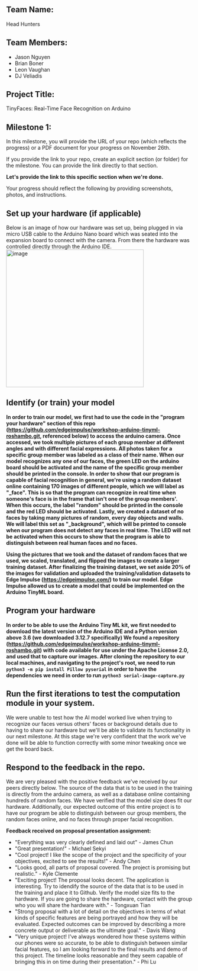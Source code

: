 ## Team Name:
Head Hunters
## Team Members:
- Jason Nguyen
- Brian Boner
- Leon Vaughan
- DJ Veliadis

## Project Title: 
TinyFaces: Real-Time Face Recognition on Arduino

## Milestone 1: 
In this milestone, you will provide the URL of your repo (which reflects the progress) or a PDF document for your progress on November 26th.

If you provide the link to your repo, create an explicit section (or folder) for the milestone. You can provide the link directly to that section.

**Let's provide the link to this specific section when we're done.**

Your progress should reflect the following by providing screenshots, photos, and instructions.


## Set up your hardware (if applicable)
Below is an image of how our hardware was set up, being plugged in via micro USB cable to the Arduino Nano board which was seated into the expansion board to connect with the camera. From there the hardware was controlled directly through the Arduino IDE.
<img width="372" alt="image" src="https://github.com/user-attachments/assets/5ea36b3e-2d8e-4091-87d5-d3741110cc72">


## Identify (or train) your model 

**In order to train our model, we first had to use the code in the "program your hardware" section of this repo (https://github.com/edgeimpulse/workshop-arduino-tinyml-roshambo.git, referenced below) to access the arduino camera. Once accessed, we took multiple pictures of each group member at different angles and with different facial expressions. All photos taken for a specific group member was labeled as a class of their name. When our model recognizes any one of our faces, the green LED on the arduino board should be activated and the name of the specific group member should be printed in the console. In order to show that our program is capable of facial recognition in general, we're using a random dataset online containing 170 images of different people, which we will label as "_face". This is so that the program can recognize in real time when someone's face is in the frame that isn't one of the group members'. When this occurs, the label "random" should be printed in the console and the red LED should be activated. Lastly, we created a dataset of no faces by taking many pictures of random, every day objects and walls. We will label this set as "_background", which will be printed to console when our program does not detect any faces in real time. The LED will not be activated when this occurs to show that the program is able to distinguish between real human faces and no faces.**

**Using the pictures that we took and the dataset of random faces that we used, we scaled, translated, and flipped the images to create a larger training dataset. After finalizing the training dataset, we set aside 20% of the images for validation and uploaded the training/validation datasets to Edge Impulse (https://edgeimpulse.com/) to train our model. Edge Impulse allowed us to create a model that could be implemented on the Arduino TinyML board.**

## Program your hardware
**In order to be able to use the Arduino Tiny ML kit, we first needed to download the latest version of the Arduino IDE and a Python version above 3.6 (we downloaded 3.12.7 specifically)
We found a repository (https://github.com/edgeimpulse/workshop-arduino-tinyml-roshambo.git) with code available for use under the Apache License 2.0, and used that to capture our images. After cloning the repository to our local machines, and navigating to the project's root, we need to run ```python3 -m pip install Pillow pyserial``` in order to have the dependencies we need in order to run ```python3 serial-image-capture.py```**

## Run the first iterations to test the computation module in your system.
We were unable to test how the AI model worked live when trying to recognize our faces versus others' faces or background details due to having to share our hardware but we'll be able to validate its functionality in our next milestone. At this stage we're very confident that the work we've done will be able to function correctly with some minor tweaking once we get the board back.

## Respond to the feedback in the repo.
We are very pleased with the positive feedback we've received by our peers directly below. The source of the data that is to be used in the training is directly from the arduino camera, as well as a database online containing hundreds of random faces. We have verified that the model size does fit our hardware. Additionally, our expected outcome of this entire project is to have our program be able to distinguish between our group members, the random faces online, and no faces through proper facial recognition. 

**Feedback received on proposal presentation assignment:** 
- "Everything was very clearly defined and laid out" - James Chun
- "Great presentation!" - Michael Sekyi
- "Cool project! I like the scope of the project and the specificity of your objectives, excited to see the results!" - Andy Chen
- "Looks good, all parts of proposal covered. The project is promising but realistic." - Kyle Clemente
- "Exciting project! The proposal looks decent. The application is interesting. Try to idendify the source of the data that is to be used in the training and place it to Github. Verify the model size fits to the hardware. If you are going to share the hardware, contact with the group who you will share the hardware with." - Tongxuan Tian
- "Strong proposal with a lot of detail on the objectives in terms of what kinds of specific features are being portrayed and how they will be evaluated. Expected outcomes can be improved by describing a more concrete output or deliverable as the ultimate goal." - Davis Wang
- "Very unique project! I've always wondered how these systems within our phones were so accurate, to be able to distinguish between similar facial features, so I am looking forward to the final results and demo of this project. The timeline looks reasonable and they seem capable of bringing this in on time during their presentation." - Phi Lu
